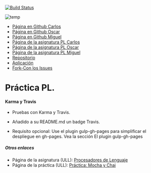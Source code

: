 [![Build Status](https://travis-ci.org/alu0100825893/karma-y-travis-equipo-com.svg?branch=gh-pages)](https://travis-ci.org/alu0100825893/karma-y-travis-equipo-com)

![temp](/img/favicon.png)

* [Página en Github Carlos](https://ctc87.github.io/)
* [Página en Github Oscar](https://alu0100825893.github.io/)
* [Página en Github Miguel](https://alu0100886870.github.io/)
* [Página de la asignatura PL Carlos](http://ctc87.github.io/Practicas_PL/)
* [Página de la asignatura PL Oscar](https://alu0100825893.github.io/)
* [Página de la asignatura PL Miguel](https://alu0100886870.github.io/pl.html)
* [Repositorio](https://github.com/ULL-ESIT-GRADOII-PL/mocha-y-chai-equipo-com)
* [Aplicación](http://ull-esit-gradoii-pl.github.io/mocha-y-chai-equipo-com/)
* [Fork-Con los Issues](https://github.com/ctc87/mocha-y-chai-equipo-com)

# Práctica PL.

#### Karma y Travis

* Pruebas con Karma y Travis.

* Añadido a su README.md un badge Travis.

* Requisito opcional: Use el plugin gulp-gh-pages para simplificar el despliegue en gh-pages. Vea la sección El plugin gulp-gh-pages

##### Otros enlaces
* Página de la asignatura (ULL): [Procesadores de Lenguaje](https://campusvirtual.ull.es/1516/course/view.php?id=178)
* Página de la práctica (ULL): [Práctica: Mocha y Chai](https://campusvirtual.ull.es/1516/mod/workshop/view.php?id=182949)
